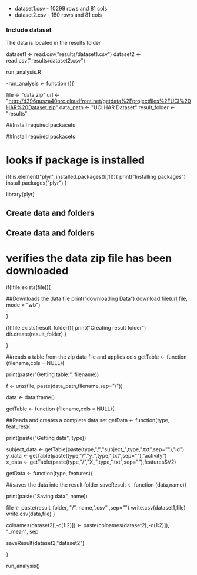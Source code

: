 
* dataset1.csv - 10299 rows and 81 cols
* dataset2.csv - 180 rows and 81 cols

### Include dataset
The data is located in the results folder

dataset1 <- read.csv("results/dataset1.csv")
dataset2 <- read.csv("results/dataset2.csv")


run_analysis.R

 
-run_analysis <- function (){

file <- "data.zip"
url <- "http://d396qusza40orc.cloudfront.net/getdata%2Fprojectfiles%2FUCI%20HAR%20Dataset.zip"
data_path <- "UCI HAR Dataset"
result_folder <- "results"
 
##Install required packacets

##Install required packacets  
# looks if package is installed
 
if(!is.element("plyr", installed.packages()[,1])){
  print("Installing packages")
  install.packages("plyr")
}
 
library(plyr)


## Create data and folders

## Create data and folders   
# verifies the data zip file has been downloaded
if(!file.exists(file)){
     
##Downloads the data file
  print("downloading Data")
  download.file(url,file, mode = "wb")
     
}
 
if(!file.exists(result_folder)){
  print("Creating result folder")
  dir.create(result_folder)
}


} 
 
##reads a table from the zip data file and applies cols
getTable <- function (filename,cols = NULL){
     
 print(paste("Getting table:", filename))
    
 f <- unz(file, paste(data_path,filename,sep="/"))
     
 data <- data.frame()
 
getTable <- function (filename,cols = NULL){

##Reads and creates a complete data set
 getData <- function(type, features){
     
 print(paste("Getting data", type))
   
subject_data <- getTable(paste(type,"/","subject_",type,".txt",sep=""),"id")
 y_data <- getTable(paste(type,"/","y_",type,".txt",sep=""),"activity")    
 x_data <- getTable(paste(type,"/","X_",type,".txt",sep=""),features$V2) 
 
getData <- function(type, features){
 
##saves the data into the result folder
saveResult <- function (data,name){
    
print(paste("Saving data", name))
   
file <- paste(result_folder, "/", name,".csv" ,sep="")
 write.csv(dataset1,file)
 write.csv(data,file)
}
 
 
colnames(dataset2[,-c(1:2)]) <- paste(colnames(dataset2[,-c(1:2)]), "_mean", sep
 
 saveResult(dataset2,"dataset2")
 
}
 
run_analysis()


